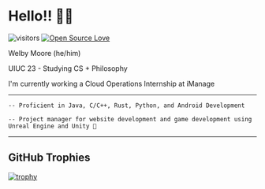 # Hello!! 👋😄

![visitors](https://visitor-badge.laobi.icu/badge?page_id=welbym.welbym)
[![Open Source Love](https://badges.frapsoft.com/os/v1/open-source.svg?v=102)](https://github.com/ellerbrock/open-source-badge/)


Welby Moore (he/him)

UIUC 23 - Studying CS + Philosophy

I'm currently working a Cloud Operations Internship at iManage 

------------

    -- Proficient in Java, C/C++, Rust, Python, and Android Development

    -- Project manager for website development and game development using Unreal Engine and Unity 👾
    
------------

## GitHub Trophies
[![trophy](https://github-profile-trophy.vercel.app/?username=welbym&theme=juicyfresh&column=7)](https://github.com/ryo-ma/github-profile-trophy)


<!--
**welbym/welbym** is a ✨ _special_ ✨ repository because its `README.md` (this file) appears on your GitHub profile.

Here are some ideas to get you started:

- 🔭 I’m currently working on ...
- 🌱 I’m currently learning ...
- 👯 I’m looking to collaborate on ...
- 🤔 I’m looking for help with ...
- 💬 Ask me about ...
- 📫 How to reach me: ...
- 😄 Pronouns: ...
- ⚡ Fun fact: ...
-->
